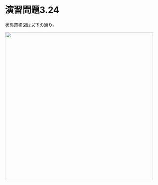 # 演習問題3.24

状態遷移図は以下の通り。

<img src="https://horie-t.github.io/DigitalDesignAndComputerArchitecture-Ans/images/ex3-24/ex3-24-state.svg" width="480px" />
